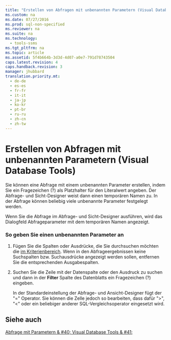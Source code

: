 ```yaml
---
title: "Erstellen von Abfragen mit unbenannten Parametern (Visual Database Tools)"
ms.custom: na
ms.date: 07/27/2016
ms.prod: sql-non-specified
ms.reviewer: na
ms.suite: na
ms.technology: 
  - tools-ssms
ms.tgt_pltfrm: na
ms.topic: article
ms.assetid: 5f4b664b-3d3d-4d07-a0e7-791d78743504
caps.latest.revision: 4
caps.handback.revision: 3
manager: jhubbard
translation.priority.mt: 
  - de-de
  - es-es
  - fr-fr
  - it-it
  - ja-jp
  - ko-kr
  - pt-br
  - ru-ru
  - zh-cn
  - zh-tw
---
```

# Erstellen von Abfragen mit unbenannten Parametern (Visual Database Tools)
Sie können eine Abfrage mit einem unbenannten Parameter erstellen, indem Sie ein Fragezeichen (?) als Platzhalter für den Literalwert angeben. Der Abfrage- und Sicht-Designer weist dann einen temporären Namen zu. In der Abfrage können beliebig viele unbenannte Parameter festgelegt werden.  
  
Wenn Sie die Abfrage im Abfrage- und Sicht-Designer ausführen, wird das Dialogfeld Abfrageparameter mit dem temporären Namen angezeigt.  
  
### So geben Sie einen unbenannten Parameter an  
  
1.  Fügen Sie die Spalten oder Ausdrücke, die Sie durchsuchen möchten die [im Kriterienbereich](../content/Criteria-Pane--Visual-Database-Tools-.md). Wenn in den Abfrageergebnissen keine Suchspalten bzw. Suchausdrücke angezeigt werden sollen, entfernen Sie die entsprechenden Ausgabespalten.  
  
2.  Suchen Sie die Zeile mit der Datenspalte oder den Ausdruck zu suchen und dann in der **Filter** Spalte des Datenblatts ein Fragezeichen (?) eingeben.  
  
    In der Standardeinstellung der Abfrage- und Ansicht-Designer fügt der "\=" Operator. Sie können die Zelle jedoch so bearbeiten, dass dafür ">", "<" oder ein beliebiger anderer SQL-Vergleichsoperator eingesetzt wird.  
  
## Siehe auch  
[Abfrage mit Parametern & #40; Visual Database Tools & #41;](../content/Query-with-Parameters--Visual-Database-Tools-.md)  
  
